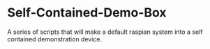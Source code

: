 # Self-Contained-Demo-Box
A series of scripts that will make a default raspian system into a self contained demonstration device.
